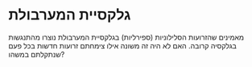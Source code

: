 # גלקסיית המערבולת

מאמינים שהזרועות הסלילוניות (ספירליות) בגלקסיית המערבולת נוצרו מהתנגשות בגלקסיה
קרובה. האם לא היה זה משונה אילו צימחתם זרועות חדשות בכל פעם שנתקלתם במשהו?
